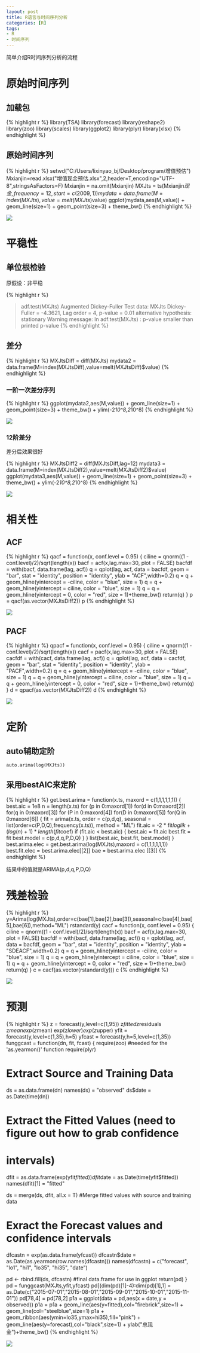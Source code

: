 ```yaml
---
layout: post
title: R语言与时间序列分析
categories: [R]
tags:
- R
- 时间序列
---
```

简单介绍R时间序列分析的流程

# 原始时间序列

## 加载包

{% highlight r %}
library(TSA)
library(forecast)
library(reshape2)
library(zoo)
library(scales)
library(ggplot2)
library(plyr)
library(xlsx)
{% endhighlight %}

## 原始时间序列

{% highlight r %}
setwd("C:/Users/lixinyao_bj/Desktop/program/增值预估")
Mxianjin=read.xlsx("增值现金预估.xlsx",2,header=T,encoding="UTF-8",stringsAsFactors=F)
Mxianjin = na.omit(Mxianjin)
MXJts = ts(Mxianjin$现金,frequency=12,start=c(2009,1))
mydata = data.frame(M=index(MXJts),value=melt(MXJts)$value)
ggplot(mydata,aes(M,value)) + geom_line(size=1) + geom_point(size=3) + theme_bw()
{% endhighlight %}

![](https://raw.githubusercontent.com/lixinyao/lixinyao.github.io/master/pictures/2014/ts1.png)

# 平稳性

## 单位根检验

原假设：非平稳

{% highlight r %}
> adf.test(MXJts)
Augmented Dickey-Fuller Test
data:  MXJts
Dickey-Fuller = -4.3621, Lag order = 4, p-value = 0.01
alternative hypothesis: stationary
Warning message:
In adf.test(MXJts) : p-value smaller than printed p-value
{% endhighlight %}

## 差分

{% highlight r %}
MXJtsDiff = diff(MXJts)
mydata2 = data.frame(M=index(MXJtsDiff),value=melt(MXJtsDiff)$value)
{% endhighlight %}

### 一阶一次差分序列

{% highlight r %}
ggplot(mydata2,aes(M,value)) + geom_line(size=1) + geom_point(size=3) + theme_bw() + ylim(-2*10^8,2*10^8)
{% endhighlight %}

![](https://raw.githubusercontent.com/lixinyao/lixinyao.github.io/master/pictures/2014/ts2.png)

### 12阶差分

差分后效果很好

{% highlight r %}
MXJtsDiff2 = diff(MXJtsDiff,lag=12)
mydata3 = data.frame(M=index(MXJtsDiff2),value=melt(MXJtsDiff2)$value)
ggplot(mydata3,aes(M,value)) + geom_line(size=1) + geom_point(size=3) + theme_bw() + ylim(-2*10^8,2*10^8)
{% endhighlight %}

![](https://raw.githubusercontent.com/lixinyao/lixinyao.github.io/master/pictures/2014/ts3.png)

# 相关性

## ACF

{% highlight r %}
qacf = function(x, conf.level = 0.95) {
  ciline = qnorm((1 - conf.level)/2)/sqrt(length(x))
  bacf = acf(x,lag.max=30, plot = FALSE)
  bacfdf = with(bacf, data.frame(lag, acf))
  q = qplot(lag, acf, data = bacfdf, geom = "bar", stat = "identity",
             position = "identity", ylab = "ACF",width=0.2)
  q = q + geom_hline(yintercept = -ciline, color = "blue",
                      size = 1)
  q = q + geom_hline(yintercept = ciline, color = "blue",
                      size = 1)
  q = q + geom_hline(yintercept = 0, color = "red", size = 1)+theme_bw()
  return(q)
}
p = qacf(as.vector(MXJtsDiff2))
p
{% endhighlight %}

![](https://raw.githubusercontent.com/lixinyao/lixinyao.github.io/master/pictures/2014/ts4.png)

## PACF

{% highlight r %}
qpacf = function(x, conf.level = 0.95) {
  ciline = qnorm((1 - conf.level)/2)/sqrt(length(x))
  cacf = pacf(x,lag.max=30, plot = FALSE)
  cacfdf = with(cacf, data.frame(lag, acf))
  q = qplot(lag, acf, data = cacfdf, geom = "bar", stat = "identity",
             position = "identity", ylab = "PACF",width=0.2)
  q = q + geom_hline(yintercept = -ciline, color = "blue",
                      size = 1)
  q = q + geom_hline(yintercept = ciline, color = "blue",
                      size = 1)
  q = q + geom_hline(yintercept = 0, color = "red", size = 1)+theme_bw()
  return(q)
}
d = qpacf(as.vector(MXJtsDiff2))
d
{% endhighlight %}

![](https://raw.githubusercontent.com/lixinyao/lixinyao.github.io/master/pictures/2014/ts5.png)

# 定阶

## auto辅助定阶

	auto.arima(log(MXJts))

## 采用bestAIC来定阶

{% highlight r %}
get.best.arima = function(x.ts, maxord = c(1,1,1,1,1,1))
{
  best.aic = 1e8
  n = length(x.ts)
  for (p in 0:maxord[1]) for(d in 0:maxord[2]) for(q in 0:maxord[3])
    for (P in 0:maxord[4]) for(D in 0:maxord[5]) for(Q in 0:maxord[6])
    {
      fit = arima(x.ts, order = c(p,d,q),
                   seasonal = list(order=c(P,D,Q),frequency(x.ts)), method = "ML")
      fit.aic = -2 * fit$loglik + (log(n) + 1) * length(fit$coef)
      if (fit.aic < best.aic)
      {
        best.aic = fit.aic
        best.fit = fit
        best.model = c(p,d,q,P,D,Q)
      }
    }
  list(best.aic, best.fit, best.model)
}
best.arima.elec = get.best.arima(log(MXJts),maxord = c(1,1,1,1,1,1))
best.fit.elec = best.arima.elec[[2]]
bae = best.arima.elec [[3]]
{% endhighlight %}

结果中的值就是ARIMA(p,d,q,P,D,Q)

# 残差检验

{% highlight r %}
y=Arima(log(MXJts),order=c(bae[1],bae[2],bae[3]),seasonal=c(bae[4],bae[5],bae[6]),method="ML")
rstandard(y)
cacf = function(x, conf.level = 0.95) {
  ciline = qnorm((1 - conf.level)/2)/sqrt(length(x))
  bacf = acf(x,lag.max=30, plot = FALSE)
  bacfdf = with(bacf, data.frame(lag, acf))
  q = qplot(lag, acf, data = bacfdf, geom = "bar", stat = "identity",
             position = "identity", ylab = "SDEACF",width=0.2)
  q = q + geom_hline(yintercept = -ciline, color = "blue",
                      size = 1)
  q = q + geom_hline(yintercept = ciline, color = "blue",
                      size = 1)
  q = q + geom_hline(yintercept = 0, color = "red", size = 1)+theme_bw()
  return(q)
}
c = cacf(as.vector(rstandard(y)))
c
{% endhighlight %}

![](https://raw.githubusercontent.com/lixinyao/lixinyao.github.io/master/pictures/2014/ts6.png)

# 预测

{% highlight r %}
z = forecast(y,level=c(1,95))
z$fitted
z$residuals
z$mean
exp(z$mean)
exp(z$lower)
exp(z$upper)
yfit = forecast(y,level=c(1,35),h=5)
yfcast = forecast(y,h=5,level=c(1,35))
funggcast = function(dn, fit, fcast) {
  require(zoo)  #needed for the 'as.yearmon()' function
  require(plyr)
  # Extract Source and Training Data
  ds = as.data.frame(dn)
  names(ds) = "observed"
  ds$date = as.Date(time(dn))

  # Extract the Fitted Values (need to figure out how to grab confidence
  # intervals)
  dfit = as.data.frame(exp(yfit$fitted))
  dfit$date = as.Date(time(yfit$fitted))
  names(dfit)[1] = "fitted"

  ds = merge(ds, dfit, all.x = T)  #Merge fitted values with source and training data

  # Exract the Forecast values and confidence intervals
  dfcastn = exp(as.data.frame(yfcast))
  dfcastn$date = as.Date(as.yearmon(row.names(dfcastn)))
  names(dfcastn) = c("forecast", "lo1", "hi1", "lo35", "hi35", "date")

  pd <- rbind.fill(ds, dfcastn)  #final data.frame for use in ggplot
  return(pd)
}
pd = funggcast(MXJts,yfit,yfcast)
pd[(dim(pd)[1]-4):dim(pd)[1],1] = as.Date(c("2015-07-01","2015-08-01","2015-09-01","2015-10-01","2015-11-01"))
pd[78,4] = pd[78,2]
p1a = ggplot(data = pd,aes(x = date,y = observed))
p1a = p1a + geom_line(aes(y=fitted),col="firebrick",size=1) + geom_line(col="steelblue",size=1)
p1a + geom_ribbon(aes(ymin=lo35,ymax=hi35),fill="pink") + geom_line(aes(y=forecast),col="black",size=1) + ylab("总现金")+theme_bw()
{% endhighlight %}

![](https://raw.githubusercontent.com/lixinyao/lixinyao.github.io/master/pictures/2014/ts7.png)
